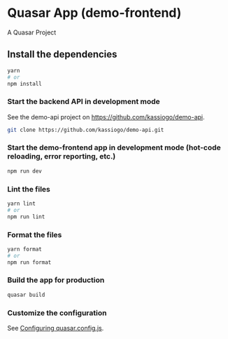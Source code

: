 # Quasar App (demo-frontend)

A Quasar Project

## Install the dependencies

```bash
yarn
# or
npm install
```

### Start the backend API in development mode
See the demo-api project on https://github.com/kassiogo/demo-api.
```bash
git clone https://github.com/kassiogo/demo-api.git
```

### Start the demo-frontend app in development mode (hot-code reloading, error reporting, etc.)

```bash
npm run dev
```

### Lint the files

```bash
yarn lint
# or
npm run lint
```

### Format the files

```bash
yarn format
# or
npm run format
```

### Build the app for production

```bash
quasar build
```

### Customize the configuration

See [Configuring quasar.config.js](https://v2.quasar.dev/quasar-cli-vite/quasar-config-js).
